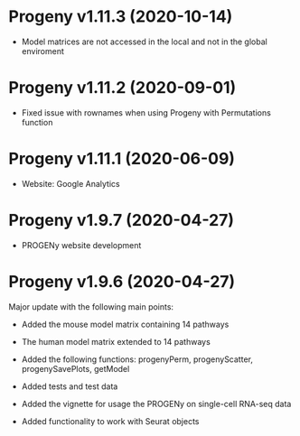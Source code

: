 # Progeny v1.11.3 (2020-10-14)

* Model matrices are not accessed in the local and not in the global enviroment

# Progeny v1.11.2 (2020-09-01)

* Fixed issue with rownames when using Progeny with Permutations function

# Progeny v1.11.1 (2020-06-09)

* Website: Google Analytics 

# Progeny v1.9.7 (2020-04-27)

* PROGENy website development

# Progeny v1.9.6 (2020-04-27) 

Major update with the following main points:

* Added the mouse model matrix containing 14 pathways

* The human model matrix extended to 14 pathways

* Added the following functions: progenyPerm, progenyScatter, progenySavePlots, 
getModel

* Added tests and test data

* Added the vignette for usage the PROGENy on single-cell RNA-seq data

* Added functionality to work with Seurat objects
